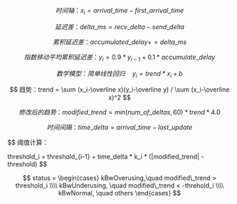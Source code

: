 $$时间轴：x_i = arrival\_time - first\_arrival\_time$$

$$延迟差：delta\_ms = recv\_delta - send\_delta$$

$$累积延迟差： accumulated\_delay += delta\_ms$$

$$指数移动平均累积延迟差：y_i = 0.9 * y_{i-1} + 0.1 * accumulate\_delay$$

$$数学模型：简单线性回归 \quad y_i = trend * x_i + b$$

$$
趋势：trend = \sum (x_i-\overline x)(y_i-\overline y) / \sum (x_i-\overline x)^2
$$

$$修改后的趋势：modified\_trend = min(num\_of\_deltas,60) * trend * 4.0$$

$$
时间间隔：time\_delta = arrival\_time - last\_update
$$

$$
阈值计算：

threshold_i = threshold_{i-1} + time\_delta * k_i * (|modified\_trend| - threshold)
$$

$$
status = \begin{cases}
kBwOverusing,\quad modified\_trend > threshold_i \\\\
kBwUnderusing, \quad modified\_trend < -threhold_i \\\\
kBwNormal, \quad others
\end{cases}
$$